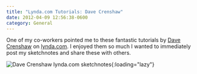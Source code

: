 ```yaml
---
title: "Lynda.com Tutorials: Dave Crenshaw"
date: 2012-04-09 12:56:38-0600
category: General
---
```


One of my co-workers pointed me to these fantastic tutorials by <a href="http://www.davecrenshaw.com/" target="_blank">Dave Crenshaw</a> on <a href="http://www.lynda.com/Business-Business-Skills-tutorials/Invaluable-Making-Yourself-Irreplaceable/88536-2.html" target="_blank">lynda.com</a>. I enjoyed them so much I wanted to immediately post my sketchnotes and share these with others.

![Dave Crenshaw lynda.com sketchnotes](https://media.bennorris.org/images/sketchnotable/uploads/2021/1812ff1474.jpg){:loading="lazy"}
